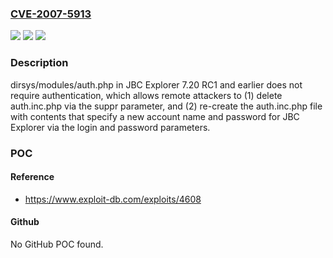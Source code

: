 ### [CVE-2007-5913](https://cve.mitre.org/cgi-bin/cvename.cgi?name=CVE-2007-5913)
![](https://img.shields.io/static/v1?label=Product&message=n%2Fa&color=blue)
![](https://img.shields.io/static/v1?label=Version&message=n%2Fa&color=blue)
![](https://img.shields.io/static/v1?label=Vulnerability&message=n%2Fa&color=brighgreen)

### Description

dirsys/modules/auth.php in JBC Explorer 7.20 RC1 and earlier does not require authentication, which allows remote attackers to (1) delete auth.inc.php via the suppr parameter, and (2) re-create the auth.inc.php file with contents that specify a new account name and password for JBC Explorer via the login and password parameters.

### POC

#### Reference
- https://www.exploit-db.com/exploits/4608

#### Github
No GitHub POC found.

